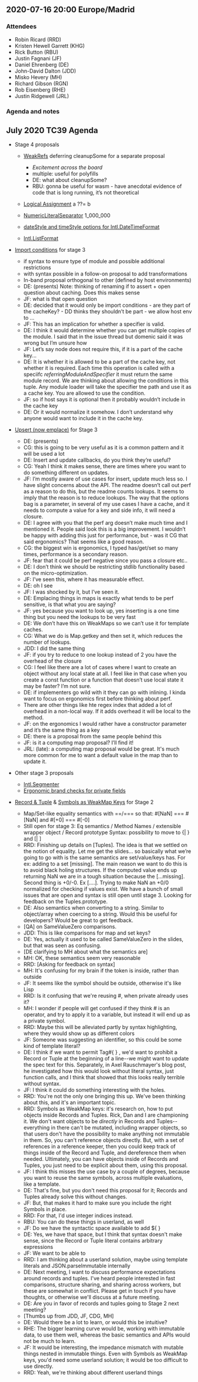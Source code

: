 ## 2020-07-16 20:00 Europe/Madrid

### Attendees

* Robin Ricard (RRD)
* Kristen Hewell Garrett (KHG)
* Rick Button (RBU)
* Justin Fagnani (JF)
* Daniel Ehrenberg (DE)
* John-David Dalton (JDD)
* Misko Hevery (MH)
* Richard Gibson (RGN)
* Rob Eisenberg (RHE)
* Justin Ridgewell (JRL)

### Agenda and notes

## July 2020 TC39 Agenda

* Stage 4 proposals
    * [WeakRefs](https://github.com/tc39/proposal-weakrefs/) deferring cleanupSome for a separate proposal
        * *Excitement across the board*
        * multiple: useful for polyfills
        * DE: what about cleanupSome?
        * RBU: gonna be useful for wasm - have anecdotal evidence of code that is long running, it’s not theoretical
    * [Logical Assignment](https://github.com/tc39/proposal-logical-assignment/) a ??= b

    * [NumericLiteralSeparator](https://github.com/tc39/ecma262/pull/2043) 1_000_000
    * [dateStyle and timeStyle options for Intl.DateTimeFormat](https://github.com/tc39/proposal-intl-datetime-style)
    * [Intl.ListFormat](https://github.com/tc39/proposal-intl-list-format)
* [Import conditions](https://github.com/tc39/proposal-import-conditions) for stage 3
    * if syntax to ensure type of module and possible additional restrictions
    * with syntax possible in a follow-on proposal to add transformations
    * In-band proposal orthogonal to other (defined by host environments)
    * DE: (presents) Note: thinking of renaming if to assert + open question about caching. Does this makes sense
    * JF: what is that open question
    * DE: decided that it would only be import conditions - are they part of the cacheKey? - DD thinks they shouldn’t be part - we allow host env to … 
    * JF: This has an implication for whether a specifier is valid.
    * DE: I think it would determine whether you can get multiple copies of the module. I said that in the issue thread but domenic said it was wrong but I’m unsure how
    * JF: Let’s say node does not require this, if it is a part of the cache key...
    * DE: It is whether it is allowed to be a part of the cache key, not whether it is required. Each time this operation is called with a speciifc _referringModuleAndSpecifier_ it must return the same module record. We are thinking about allowing the conditions in this tuple. Any module loader will take the specifier tne path and use it as a cache key. You are allowed to use the condition.
    * JF: so if host says it is optional then it probably wouldn’t include in the cache key
    * DE: Or it would normalize it somehow. I don’t understand why anyone would want to include it in the cache key.

* [Upsert (now emplace)](https://github.com/tc39/proposal-upsert) for Stage 3
    * DE: (presents)
    * CG: this is going to be very useful as it is a common pattern and it will be used a lot
    * DE: Insert and update callbacks, do you think they’re useful?
    * CG: Yeah I think it makes sense, there are times where you want to do something different on updates.
    * JF: I’m mostly aware of use cases for insert, update much less so. I have slight concerns about the API. The readme doesn’t call out perf as a reason to do this, but the readme counts lookups. It seems to imply that the reason is to reduce lookups. The way that the options bag is a parameter, in several of my use cases I have a cache, and it needs to compute a value for a key and side info, it will need a closure.
    * DE: I agree with you that the perf arg doesn’t make much time and I mentioned it. People said look this is a big improvement.  I wouldn’t be happy with adding this just for performance, but - was it CG that said ergonomics? That seems like a good reason.
    * CG: the biggest win is ergonomics, I typed has/get/set  so many times, performance is a secondary reason.
    * JF: fear that it could be perf negative since you pass a closure etc..
    * DE:  I don’t think we should be restricting stdlib functionality based on the micro-optimization.
    * JF: I’ve seen this, where it has measurable effect.
    *  DE: oh I see
    * JF: I was shocked by it, but I’ve seen it.
    * DE: Emplacing things in maps is exactly what tends to be perf sensitive, is that what you are saying?
    * JF: yes because you want to look up, yes inserting is a one time thing but you need the lookups to be very fast
    * DE: We don’t have this on WeakMaps so we can’t use it for template caches.
    * CG: What we do is Map.getkey and then set it, which reduces the number of lookups.
    * JDD: I did the same thing  
    * JF: if you try to reduce to one lookup instead of 2 you have the overhead of the closure
    * CG: I feel like there are a lot of cases where I want to create an object without any local state at all. I feel like in that case when you create a const function or a function that doesn’t use local state it may be faster? I’m not sure.
    * DE: if implementers go wild with it they can go with inlining. I kinda want to focus on ergonomics first before thinking about perf.
    * There are other things like hte regex index that added a lot of overhead in a non-local way. If it adds overhead it will be local to the method.
    * JF: on the ergonomics I would rather have a constructor parameter and it’s the same thing as a key
    *  DE: there is a proposal from the same people behind this
    *  JF: is it a computing map proposal? I’ll find it!
    * JRL: (late): a computing map proposal would be great. It's much more common for me to want a default value in the map than to update it.
* Other stage 3 proposals
    * [Intl.Segmenter](https://github.com/tc39/proposal-intl-segmenter)
    * [Ergonomic brand checks for private fields](https://github.com/tc39/proposal-private-fields-in-in)
* [Record & Tuple](https://github.com/tc39/proposal-record-tuple) & [Symbols as WeakMap Keys](https://github.com/tc39/proposal-symbols-as-weakmap-keys) for Stage 2
    * Map/Set-like equality semantics with ==/=== so that:
#[NaN] === #[NaN] and #[+0] === #[-0]
    * Still open for stage 3:
Eq semantics / Method Names / extensible wrapper object / Record prototype
Syntax: possibility to move to {| } and [| ]
    * RRD: Finishing up details on [Tuples]. The idea is that we settled on the notion of equality. Let me get the slides… so basically what we’re going to go with is the same semantics are set/value/keys has. For ex: adding to a set [missing]. The main reason we want to do this is to avoid black holing structures. If the computed value ends up returning NaN we are in a tough situation because the [...missing]. Second thing is +0/-0. Ex [....]. Trying to make NaN an +0/0 normalized for checking if values exist. We have a bunch of small issues that are open and syntax is still open until stage 3. Looking for feedback on the Tuples.prototype. 
    * DE: Also semantics when converting to a string. Similar to object/array when coercing to a string. Would this be useful for developers? Would be great to get feedback. 
    * [QA] on SameValueZero comparisons.
    * JDD: This is like comparisons for map and set keys?
    * DE: Yes, actually it used to be called SameValueZero in the slides, but that was seen as confusing.
    * [DE clarifying to MH about what the semantics are]
    * MH: OK, these semantics seem very reasonable
    * RRD: [Asking for feedback on syntax]
    * MH: It's confusing for my brain if the token is inside, rather than outside 
    * JF: It seems like the symbol should be outside, otherwise it's like Lisp
    * RRD: Is it confusing that we're reusing #, when private already uses it?
    * MH: I wonder if people will get confused if they think # is an operator, and try to apply it to a variable, but instead it will end up as a private symbol.
    * RRD: Maybe this will be alleviated partly by syntax highlighting, where they would show up as different colors
    * JF: Someone was suggesting an identifier, so this could be some kind of template literal?
    * DE: I think if we want to permit Tag#{ } , we'd want to prohibit a Record or Tuple at the beginning of a line--we might want to update the spec text for this. Separately, in Axel Rauschmayer's blog post, he investigated how this would look without literal syntax, just function calls, and I think that showed that this looks really terrible without syntax.
    * JF: I think it could do something interesting with the holes.
    * RRD: You're not the only one bringing this up. We've been thinking about this, and it's an important topic.
    * RRD: Symbols as WeakMap keys: it's research on, how to put objects inside Records and Tuples. Rick, Dan and I are championing it. We don't want objects to be *directly* in Records and Tuples--everything in there can't be mutated, including wrapper objects, so that users don't have the possibility to make anything not immutable in them. So, you can't reference objects directly. But, with a set of references in a reference keeper, then you could keep track of things inside of the Record and Tuple, and dereference them when needed. Ultimately, you can have objects inside of Records and Tuples, you just need to be explicit about them, using this proposal.
    * JF: I think this misses the use case by a couple of degrees, because you want to reuse the same symbols, across multiple evaluations, like a template.
    * DE: That's fine, but you don't need this proposal for it; Records and Tuples already solve this without changes.
    * JF: But, that makes it hard to make sure you include the right Symbols in place.
    * RRD: For that, I'd use integer indices instead.
    * RBU: You can do these things in userland, as well
    * JF: Do we have the syntactic space available to add ${ }
    * DE: Yes, we have that space, but I think that syntax doesn't make sense, since the Record or Tuple literal contains arbitrary expressions
    * JF: We want to be able to 
    * RRD: I am thinking about a userland solution, maybe using template literals and JSON.parseImmutable internally
    * DE: Next meeting, I want to discuss performance expectations around records and tuples. I've heard people interested in fast comparisons, structure sharing, and sharing across workers, but these are somewhat in conflict. Please get in touch if you have thoughts, or otherwise we'll discuss at a future meeting.
    * DE: Are you in favor of records and tuples going to Stage 2 next meeting?
    * [Thumbs up from JDD, JF, CDG, MH]
    * DE: Would there be a lot to learn, or would this be intuitive?
    * RHE: The bigger learning curve would be, working with immutable data, to use them well, whereas the basic semantics and APIs would not be much to learn.
    * JF: It would be interesting, the impedance mismatch with mutable things nested in immutable things. Even with Symbols as WeakMap keys, you'd need some userland solution; it would be too difficult to use directly.
    * RRD: Yeah, we're thinking about different userland things
